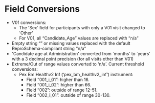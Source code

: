 # Field Conversions

* V01 conversions:  
  * The 'Sex' field for participants with only a V01 visit changed to 'Other'  
  * For V01, all “Candidate_Age” values are replaced with “n/a”  
* Empty string “” or missing values replaced with the default ReproSchema-compliant string “n/a”  
* 'Candidate age at Administration' converted from 'months' to 'years' with a 3 decimal point precision (for all visits other than V01)  
* Extreme/Out of range values converted to ‘n/a’. Current threshold conversions:  
  * Pex Bm Healthv2 Inf (‘pex_bm_healthv2_inf’) instrument:  
    * Field “001_i_01”: higher than 16.  
    * Field “001_i_02”: higher than 66.  
    * Field “002”: outside of range 12-51.  
    * Field “002_i_01”: outside of range 30-130.

